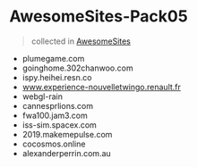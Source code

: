 # AwesomeSites-Pack05

> collected in [AwesomeSites](https://github.com/ezshine/AwesomeSites)


- plumegame.com
- goinghome.302chanwoo.com
- ispy.heihei.resn.co
- www.experience-nouvelletwingo.renault.fr
- webgl-rain
- cannesprlions.com
- fwa100.jam3.com
- iss-sim.spacex.com
- 2019.makemepulse.com
- cocosmos.online
- alexanderperrin.com.au